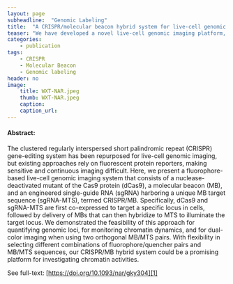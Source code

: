 ```yaml
---
layout: page
subheadline:  "Genomic Labeling"
title:  "A CRISPR/molecular beacon hybrid system for live-cell genomic imaging"
teaser: "We have developed a novel live-cell genomic imaging platform, termed CRISPR/MB, which comprises dCas9, an MB, and an sgRNA engineered with an MB target sequence in the stem–loop 2 region, and demonstrated its capacity for quantitative, dynamic and dual-color analysis of genomic loci in human cells."
categories:
    - publication
tags:
    - CRISPR
    - Molecular Beacon
    - Genomic labeling
header: no
image:
    title: WXT-NAR.jpeg
    thumb: WXT-NAR.jpeg
    caption: 
    caption_url: 
---
```



#### Abstract:

The clustered regularly interspersed short palindromic repeat (CRISPR) gene-editing system has been repurposed for live-cell genomic imaging, but existing approaches rely on fluorescent protein reporters, making sensitive and continuous imaging difficult. Here, we present a fluorophore-based live-cell genomic imaging system that consists of a nuclease-deactivated mutant of the Cas9 protein (dCas9), a molecular beacon (MB), and an engineered single-guide RNA (sgRNA) harboring a unique MB target sequence (sgRNA-MTS), termed CRISPR/MB. Specifically, dCas9 and sgRNA-MTS are first co-expressed to target a specific locus in cells, followed by delivery of MBs that can then hybridize to MTS to illuminate the target locus. We demonstrated the feasibility of this approach for quantifying genomic loci, for monitoring chromatin dynamics, and for dual-color imaging when using two orthogonal MB/MTS pairs. With flexibility in selecting different combinations of fluorophore/quencher pairs and MB/MTS sequences, our CRISPR/MB hybrid system could be a promising platform for investigating chromatin activities.

See full-text: [https://doi.org/10.1093/nar/gky304][1]

 [1]: https://doi.org/10.1093/nar/gky304